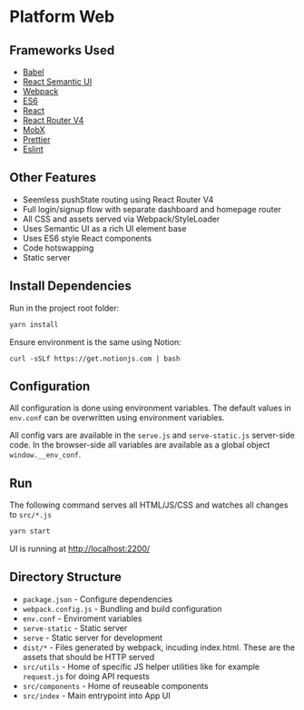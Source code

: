 # Platform Web

## Frameworks Used

- [Babel](https://babeljs.io/)
- [React Semantic UI](http://react.semantic-ui.com/)
- [Webpack](http://webpack.github.io/)
- [ES6](https://babeljs.io/docs/learn-es2015/)
- [React](https://facebook.github.io/react/)
- [React Router V4](https://github.com/reactjs/react-router)
- [MobX](https://mobx.js.org/)
- [Prettier](https://prettier.io/)
- [Eslint](https://eslint.org/)

## Other Features

- Seemless pushState routing using React Router V4
- Full login/signup flow with separate dashboard and homepage router
- All CSS and assets served via Webpack/StyleLoader
- Uses Semantic UI as a rich UI element base
- Uses ES6 style React components
- Code hotswapping
- Static server

## Install Dependencies

Run in the project root folder:

```bash
yarn install
```

Ensure environment is the same using Notion:

```
curl -sSLf https://get.notionjs.com | bash
```

## Configuration

All configuration is done using environment variables. The default values in `env.conf` can be overwritten using environment variables.

All config vars are available in the `serve.js` and `serve-static.js` server-side code. In the browser-side all variables are available as a global object `window.__env_conf`.

## Run

The following command serves all HTML/JS/CSS and watches all changes to `src/*.js`

```bash
yarn start
```

UI is running at [http://localhost:2200/](http://localhost:2200/)

## Directory Structure

- `package.json` - Configure dependencies
- `webpack.config.js` - Bundling and build configuration
- `env.conf` - Enviroment variables
- `serve-static` - Static server
- `serve` - Static server for development
- `dist/*` - Files generated by webpack, incuding index.html. These are the assets that should be HTTP served
- `src/utils` - Home of specific JS helper utilities like for example `request.js` for doing API requests
- `src/components` - Home of reuseable components
- `src/index` - Main entrypoint into App UI
